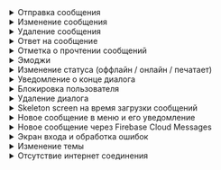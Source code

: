 </details>
<details><summary>Отправка сообщения</summary>
<img src="https://github.com/Nevratov/Matur/blob/chat_demonstration/gifs/send.gif" width=40%>
</details>

</details>
<details><summary>Изменение сообщения</summary>
<img src="https://github.com/Nevratov/Matur/blob/chat_demonstration/gifs/edit.gif" width=40%>
</details>

</details>
<details><summary>Удаление сообщения</summary>
<img src="https://github.com/Nevratov/Matur/blob/chat_demonstration/gifs/remove.gif" width=40%>
</details>

</details>
<details><summary>Ответ на сообщение</summary>
<img src="https://github.com/Nevratov/Matur/blob/chat_demonstration/gifs/reply.gif" width=40%>
</details>

</details>
<details><summary>Отметка о прочтении сообщений</summary>
<img src="https://github.com/Nevratov/Matur/blob/chat_demonstration/gifs/read_mark.gif" width=40%>
</details>

</details>
<details><summary>Эмоджи</summary>
<img src="https://github.com/Nevratov/Matur/blob/chat_demonstration/gifs/emoji.gif" width=40%>
</details>

</details>
<details><summary>Изменение статуса (оффлайн / онлайн / печатает)</summary>
<img src="https://github.com/Nevratov/Matur/blob/chat_demonstration/gifs/status.gif" width=40%>
</details>

</details>
<details><summary>Уведомление о конце диалога</summary>
<img src="https://github.com/Nevratov/Matur/blob/chat_demonstration/gifs/end_dialog.gif" width=40%>
</details>

<details><summary>Блокировка пользователя</summary>
<img src="https://github.com/Nevratov/Matur/blob/chat_demonstration/gifs/block.gif" width=40%>
</details>

</details>
<details><summary>Удаление диалога</summary>
<img src="https://github.com/Nevratov/Matur/blob/chat_demonstration/gifs/remove_dialog.gif" width=40%>
</details>

</details>
<details><summary>Skeleton screen на время загрузки сообщений</summary>
<img src="https://github.com/Nevratov/Matur/blob/chat_demonstration/gifs/skeleton.gif" width=40%>
</details>

</details>
<details><summary>Новое сообщение в меню и его уведомление</summary>
<img src="https://github.com/Nevratov/Matur/blob/chat_demonstration/gifs/notifications.gif" width=40%>
</details>

</details>
<details><summary>Новое сообщение через Firebase Cloud Messages</summary>
<img src="https://github.com/Nevratov/Matur/blob/chat_demonstration/gifs/fcm_notification.gif" width=30%>
</details>

</details>
<details><summary>Экран входа и обработка ошибок</summary>
<img src="https://github.com/Nevratov/Matur/blob/chat_demonstration/gifs/login.gif" width=40%>
</details>

<details><summary>Изменение темы</summary>
<img src="https://github.com/Nevratov/Matur/blob/chat_demonstration/gifs/change_theme.gif" width=40%>

</details>
<details><summary>Отсутствие интернет соединения</summary>
<img src="https://github.com/Nevratov/Matur/blob/chat_demonstration/gifs/not_connection.gif" width=40%>
</details>
